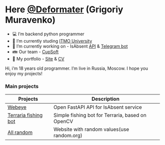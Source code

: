 # **Here [@Deformater](https://github.com/Deformater) (Grigoriy Muravenko)**

 - 💻 I’m backend python programmer
 - 📙 I’m currently studing [ITMO University](https://itmo.ru)
 - 🔧 I’m currently working on - IsAbsent [API](https://github.com/IgorDuino/isabsent_api)   &  [Telegram bot](https://github.com/IgorDuino/isabsent_tg)
 - 👪 Our team - [СupSoft](https://cupsoft.ru)
 - 📃 My portfolio - [Site](https://grimur.ru) & [CV](https://drive.google.com/drive/folders/1sYgxwTqXFXdNutsLyZPEPId9KBjpyiwK?usp=sharing)
 
Hi, i’m 18 years old programmer. I’m live in Russia, Moscow.
I hope you enjoy my projects!

### Main projects

| Projects | Description |
| ------ | ------ |
| [Webeye][Webeye] | Open FastAPI API for IsAbsent service |
| [Terraria fishing bot][TerFishBot] | Simple fishing bot for Terraria, based on OpenCV |
| [All random][AllRandom] | Website with random values(use random.org) |

[TerFishBot]: <https://github.com/Deformater/terraria_fishing_bot>
[Webeye]: <https://github.com/CupSoft/webeye>
[AllRandom]: <https://github.com/Deformater/all_random>
<!-- 
## Some statistics 📈

![Deformater stats](https://github-readme-stats.vercel.app/api?username=Deformater&count_private=true&show_icons=true&theme=dracula) -->

<!-- ![Top Langs](https://github-readme-stats.vercel.app/api/top-langs/?username=Deformater&theme=dracula) -->
